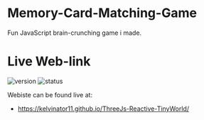 # Memory-Card-Matching-Game 
 Fun JavaScript brain-crunching game i made.

# Live Web-link
 ![version](https://img.shields.io/static/v1?label=version&message=1.0.20&color=important&style=for-the-badge) ![status](https://img.shields.io/static/v1?label=status&message=production&color=blue&style=for-the-badge)

Webiste can be found live at:
 * https://kelvinator11.github.io/ThreeJs-Reactive-TinyWorld/
